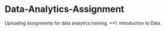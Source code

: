 # Data-Analytics-Assignment
Uploading assignments for data analytics training.
**1. Introduction to Data.
